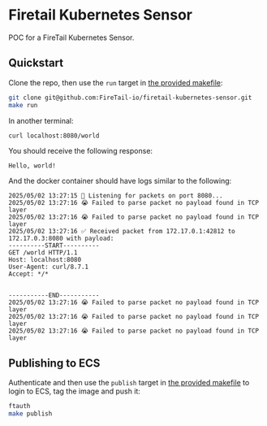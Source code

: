 # Firetail Kubernetes Sensor

POC for a FireTail Kubernetes Sensor.



## Quickstart

Clone the repo, then use the `run` target in [the provided makefile](./Makefile):

```bash
git clone git@github.com:FireTail-io/firetail-kubernetes-sensor.git
make run
```

In another terminal:

```bash
curl localhost:8080/world
```

You should receive the following response:

```
Hello, world!
```

And the docker container should have logs similar to the following:

```text
2025/05/02 13:27:15 🧐 Listening for packets on port 8080...
2025/05/02 13:27:16 😭 Failed to parse packet no payload found in TCP layer
2025/05/02 13:27:16 😭 Failed to parse packet no payload found in TCP layer
2025/05/02 13:27:16 ✅ Received packet from 172.17.0.1:42812 to 172.17.0.3:8080 with payload:
----------START----------
GET /world HTTP/1.1
Host: localhost:8080
User-Agent: curl/8.7.1
Accept: */*


-----------END-----------
2025/05/02 13:27:16 😭 Failed to parse packet no payload found in TCP layer
2025/05/02 13:27:16 😭 Failed to parse packet no payload found in TCP layer
2025/05/02 13:27:16 😭 Failed to parse packet no payload found in TCP layer
```



## Publishing to ECS

Authenticate and then use the `publish` target in [the provided makefile](./Makefile) to login to ECS, tag the image and push it:

```bash
ftauth
make publish
```
